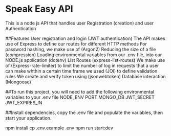 # Speak Easy API
This is a node js API that handles user Registration (creation) and user Authentication

##Features
User registration and login (JWT authentication)
The API makes use of Express to define our routes for different HTTP methods
For password hashing, we make use of (Argon2)
Reducing the size of a file (compression)
Loading environmental variables from our .env file, into our NODE.js application (dotenv)
List Routes (express-list-routes)
We make use of (Express-rate-limiter) to limit the number of log in requests that a user can make whthin a certain time frame
we used (JOI) to define validation rules
We create and verify token using (jsonwebtoken)
Database interaction (Mongoose)

##To run this project, you will need to add the following environmental variables to your .env file
NODE_ENV
PORT
MONGO_DB
JWT_SECRET
JWT_EXPIRES_IN

##Install dependencies, copy the .env file and populate the variables, then start your application.

npm install
cp .env.example .env
npm run start:dev
